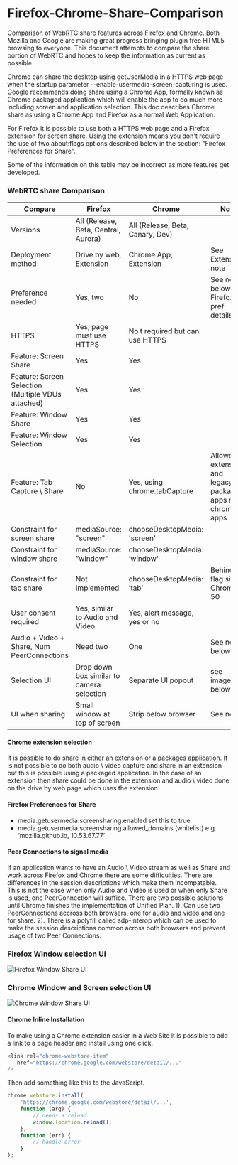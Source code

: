 Firefox-Chrome-Share-Comparison
===============================

Comparison of WebRTC share features across Firefox and Chrome. Both Mozilla and Google are making great progress bringing plugin free HTML5 browsing to everyone.  This document attempts to compare the share portion of WebRTC and hopes to keep the information as current as possible.

Chrome can share the desktop using getUserMedia in a HTTPS web page when the startup parameter --enable-usermedia-screen-capturing is used. Google recommends doing share using a Chrome App, formally known as Chrome packaged application which will enable the app to do much more including screen and application selection.  This doc describes Chrome share as using a Chrome App and Firefox as a normal Web Application.

For Firefox it is possible to use both a HTTPS web page and a Firefox extension for screen share. Using the extension means you don't require the use of two about:flags options described below in the section: "Firefox Preferences for Share".

Some of the information on this table may be incorrect as more features get developed.

### WebRTC share Comparison

| Compare        | Firefox           | Chrome | Note |
| ------------- |-------------|-------------|-------------|
| Versions | All (Release, Beta, Central, Aurora) | All (Release, Beta, Canary, Dev) |  |
| Deployment method | Drive by web, Extension | Chrome App, Extension | See Extension note |
| Preference needed | Yes, two | No | See note below for Firefox pref details |
| HTTPS | Yes, page must use HTTPS | No t required but can use HTTPS |  |
| Feature: Screen Share | Yes | Yes |  |
| Feature: Screen Selection (Multiple VDUs attached) | Yes | Yes |  |
| Feature: Window Share | Yes  | Yes |  |
| Feature: Window Selection | Yes  | Yes |  |
| Feature: Tab Capture \ Share | No  | Yes, using chrome.tabCapture | Allowed in extensions and legacy packaged apps not chrome apps |
| Constraint for screen share | mediaSource: "screen" | chooseDesktopMedia: 'screen' | |
| Constraint for window share | mediaSource: ”window" | chooseDesktopMedia: ’window' | |
| Constraint for tab share | Not Implemented  | chooseDesktopMedia: ’tab' | Behind flag since Chrome 50 |
| User consent required | Yes, similar to Audio and Video  | Yes, alert message, yes or no |  |
| Audio + Video + Share, Num PeerConnections  | Need two  | One  | See note below |
| Selection UI | Drop down box similar to camera selection | Separate UI popout  | see images below |
| UI when sharing | Small window at top of screen  | Strip below browser  | See note |


#### Chrome extension selection
It is possible to do share in either an extension or a packages application. It is not possible to do both audio \ video capture and share in an extension but this is possible using a packaged application. In the case of an extension then share could be done in the extension and audio \ video done on the drive by web page which uses the extension.


####  Firefox Preferences for Share

- media.getusermedia.screensharing.enabled                       set this to true
- media.getusermedia.screensharing.allowed_domains (whitelist)   e.g. ‘mozilla.github.io, 10.53.67.77’


####  Peer Connections to signal media

If an application wants to have an Audio \ Video stream as well as Share and work across Firefox and Chrome there are some difficulties. There are differences in the session descriptions which make them incompatable.  This is not the case when only Audio and Video is used or when only Share is used, one PeerConnection will suffice.  There are two possible solutions until Chrome finishes the implementation of Unified Plan.  1).  Can use two PeerConnections accross both browsers, one for audio and video and one for share.  2). There is a polyfill called sdp-interop which can be used to make the session descriptions common across both browsers and prevent usage of two Peer Connections. 


### Firefox Window selection UI
![Firefox Window Share UI](https://github.com/emannion/Firefox-Chrome-Share-Comparison/blob/master/firefox_window_share_ui.png "Firefox Window Share UI")


### Chrome Window and Screen selection UI
![Chrome Window Share UI](https://github.com/emannion/Firefox-Chrome-Share-Comparison/blob/master/chrome_window_share_ui.png "Chrome Window Share UI")

#### Chrome Inline Installation

To make using a Chrome extension easier in a Web Site it is possible to add a link to a page header and install using one click.

```javascript
<link rel="chrome-webstore-item" 
   href="https://chrome.google.com/webstore/detail/..."
/>
```

Then add something like this to the JavaScript.
```javascript
chrome.webstore.install(
    'https://chrome.google.com/webstore/detail/...',
    function (arg) {
        // needs a reload
        window.location.reload();
    },
    function (err) {
        // handle error
    }
);
```
